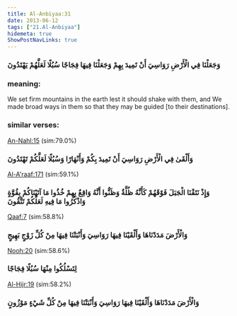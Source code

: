 ```yaml
---
title: Al-Anbiyaa:31
date: 2013-06-12
tags: ["21.Al-Anbiyaa"]
hidemeta: true 
ShowPostNavLinks: true 
---
```

### وَجَعَلْنَا فِي الْأَرْضِ رَوَاسِيَ أَنْ تَمِيدَ بِهِمْ وَجَعَلْنَا فِيهَا فِجَاجًا سُبُلًا لَعَلَّهُمْ يَهْتَدُونَ
### meaning: 
We set firm mountains in the earth lest it should shake with them, and We made broad ways in them so that they may be guided [to their destinations].
### similar verses: 

[An-Nahl:15](/16/15) (sim:79.0%)

### وَأَلْقَىٰ فِي الْأَرْضِ رَوَاسِيَ أَنْ تَمِيدَ بِكُمْ وَأَنْهَارًا وَسُبُلًا لَعَلَّكُمْ تَهْتَدُونَ

[Al-A'raaf:171](/7/171) (sim:59.1%)

### وَإِذْ نَتَقْنَا الْجَبَلَ فَوْقَهُمْ كَأَنَّهُ ظُلَّةٌ وَظَنُّوا أَنَّهُ وَاقِعٌ بِهِمْ خُذُوا مَا آتَيْنَاكُمْ بِقُوَّةٍ وَاذْكُرُوا مَا فِيهِ لَعَلَّكُمْ تَتَّقُونَ

[Qaaf:7](/50/7) (sim:58.8%)

### وَالْأَرْضَ مَدَدْنَاهَا وَأَلْقَيْنَا فِيهَا رَوَاسِيَ وَأَنْبَتْنَا فِيهَا مِنْ كُلِّ زَوْجٍ بَهِيجٍ

[Nooh:20](/71/20) (sim:58.6%)

### لِتَسْلُكُوا مِنْهَا سُبُلًا فِجَاجًا

[Al-Hijr:19](/15/19) (sim:58.2%)

### وَالْأَرْضَ مَدَدْنَاهَا وَأَلْقَيْنَا فِيهَا رَوَاسِيَ وَأَنْبَتْنَا فِيهَا مِنْ كُلِّ شَيْءٍ مَوْزُونٍ
